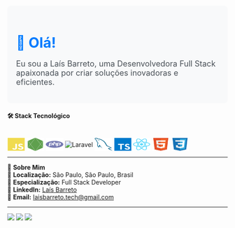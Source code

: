 <div style="background-color: #f8f9fa; border-radius: 8px; padding: 20px;">
    <h1 style="font-size: 32px; color: #007bff; margin-bottom: 15px;">👋 Olá!</h1>
    <p style="font-size: 18px; color: #495057;">Eu sou a Laís Barreto, uma Desenvolvedora Full Stack apaixonada por criar soluções inovadoras e eficientes.</p>
</div>

#### 🛠️ Stack Tecnológico
<div style="display: inline_block"><br>
  <img align="center" alt="JavaScript" height="30" width="40" src="https://raw.githubusercontent.com/devicons/devicon/master/icons/javascript/javascript-plain.svg">
  <img align="center" alt="Node.js" height="30" width="40" src="https://raw.githubusercontent.com/devicons/devicon/master/icons/nodejs/nodejs-plain.svg">
 <img align="center" alt="PHP" height="30" width="40" src="https://raw.githubusercontent.com/devicons/devicon/master/icons/php/php-plain.svg">
  <img align="center" alt="Laravel" height="30" width="40" src="https://raw.githubusercontent.com/laravel/art/d5f5e725c27f877ed032225fe0b00afee9337d0f/logo-mark/5%20svg/1%20PMS/laravel-mark-PMS-red-1788C.svg">
  <img align="center" alt="SQL" height="30" width="40" src="https://raw.githubusercontent.com/devicons/devicon/master/icons/mysql/mysql-original.svg">
   <img align="center" alt="TypeScript" height="30" width="40" src="https://raw.githubusercontent.com/devicons/devicon/master/icons/typescript/typescript-plain.svg">
  <img align="center" alt="React" height="30" width="40" src="https://raw.githubusercontent.com/devicons/devicon/master/icons/react/react-original.svg">
    <img align="center" alt="HTML5" height="30" width="40" src="https://raw.githubusercontent.com/devicons/devicon/master/icons/html5/html5-original.svg">
  <img align="center" alt="CSS3" height="30" width="40" src="https://raw.githubusercontent.com/devicons/devicon/master/icons/css3/css3-original.svg">
  
</div>

---

  🌟 **Sobre Mim**  
🔹 **Localização:** São Paulo, São Paulo, Brasil  
🔹 **Especialização:** Full Stack Developer  
🔹 **LinkedIn:** [Laís Barreto](https://www.linkedin.com/in/lais-barreto/)  
🔹 **Email:** [laisbarreto.tech@gmail.com](mailto:laisbarreto.tech@gmail.com)  

---

<div> 
    <a href="linkedin.com/in/lais-barreto/" target="_blank"><img src="https://img.shields.io/badge/-LinkedIn-%230077B5?style=for-the-badge&logo=linkedin&logoColor=white" target="_blank"></a> 
   <a href = "mailto:laisbarreto.tech@gmail.com"><img src="https://img.shields.io/badge/-Gmail-%23333?style=for-the-badge&logo=gmail&logoColor=white" target="_blank"></a>
  <a href="https://instagram.com/labvieira" target="_blank"><img src="https://img.shields.io/badge/-Instagram-%23E4405F?style=for-the-badge&logo=instagram&logoColor=white" target="_blank"></a>  
</div>

##
